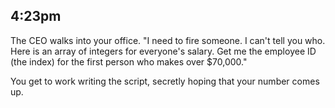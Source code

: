 ## 4:23pm

The CEO walks into your office. "I need to fire someone. I can't tell you who. Here is an array of integers for everyone's salary. Get me the employee ID (the index) for the first person who makes over $70,000."

You get to work writing the script, secretly hoping that your number comes up.